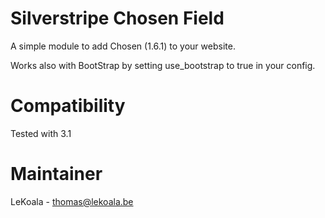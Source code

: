 Silverstripe Chosen Field
==================

A simple module to add Chosen (1.6.1) to your website.

Works also with BootStrap by setting use_bootstrap to true in your config.

Compatibility
==================
Tested with 3.1

Maintainer
==================
LeKoala - thomas@lekoala.be